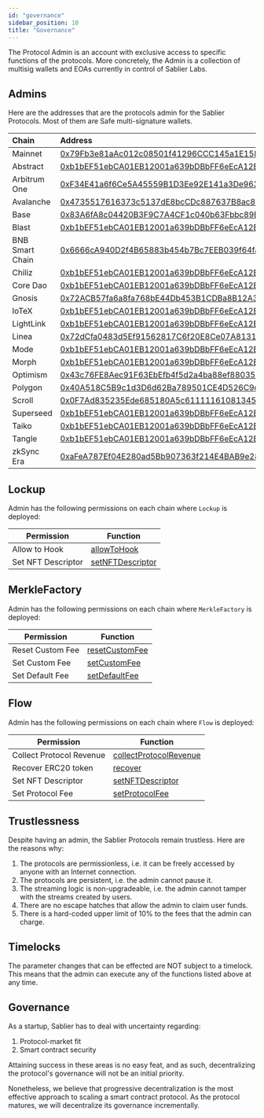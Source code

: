 ```yaml
---
id: "governance"
sidebar_position: 10
title: "Governance"
---
```


The Protocol Admin is an account with exclusive access to specific functions of the protocols. More concretely, the
Admin is a collection of multisig wallets and EOAs currently in control of Sablier Labs.

## Admins

Here are the addresses that are the protocols admin for the Sablier Protocols. Most of them are Safe multi-signature
wallets.

| Chain           | Address                                                                                                                          |
| :-------------- | :------------------------------------------------------------------------------------------------------------------------------- |
| Mainnet         | [0x79Fb3e81aAc012c08501f41296CCC145a1E15844](https://etherscan.io/address/0x79Fb3e81aAc012c08501f41296CCC145a1E15844)            |
| Abstract        | [0xb1bEF51ebCA01EB12001a639bDBbFF6eEcA12B9F](https://abscan.org/address/0xb1bEF51ebCA01EB12001a639bDBbFF6eEcA12B9F)              |
| Arbitrum One    | [0xF34E41a6f6Ce5A45559B1D3Ee92E141a3De96376](https://arbiscan.io/address/0xF34E41a6f6Ce5A45559B1D3Ee92E141a3De96376)             |
| Avalanche       | [0x4735517616373c5137dE8bcCDc887637B8ac85Ce](https://snowtrace.io/address/0x4735517616373c5137dE8bcCDc887637B8ac85Ce)            |
| Base            | [0x83A6fA8c04420B3F9C7A4CF1c040b63Fbbc89B66](https://basescan.org/address/0x83A6fA8c04420B3F9C7A4CF1c040b63Fbbc89B66)            |
| Blast           | [0xb1bEF51ebCA01EB12001a639bDBbFF6eEcA12B9F](https://blastscan.io/address/0xb1bEF51ebCA01EB12001a639bDBbFF6eEcA12B9F)            |
| BNB Smart Chain | [0x6666cA940D2f4B65883b454b7Bc7EEB039f64fa3](https://bscscan.com/address/0x6666cA940D2f4B65883b454b7Bc7EEB039f64fa3)             |
| Chiliz          | [0xb1bEF51ebCA01EB12001a639bDBbFF6eEcA12B9F](https://chiliscan.com/address/0xb1bEF51ebCA01EB12001a639bDBbFF6eEcA12B9F)           |
| Core Dao        | [0xb1bEF51ebCA01EB12001a639bDBbFF6eEcA12B9F](https://scan.coredao.org/address/0xb1bEF51ebCA01EB12001a639bDBbFF6eEcA12B9F)        |
| Gnosis          | [0x72ACB57fa6a8fa768bE44Db453B1CDBa8B12A399](https://gnosisscan.io/address/0x72ACB57fa6a8fa768bE44Db453B1CDBa8B12A399)           |
| IoTeX           | [0xb1bEF51ebCA01EB12001a639bDBbFF6eEcA12B9F](https://iotexscan.io/address/0xb1bEF51ebCA01EB12001a639bDBbFF6eEcA12B9F)            |
| LightLink       | [0xb1bEF51ebCA01EB12001a639bDBbFF6eEcA12B9F](https://phoenix.lightlink.io/address/0xb1bEF51ebCA01EB12001a639bDBbFF6eEcA12B9F)    |
| Linea           | [0x72dCfa0483d5Ef91562817C6f20E8Ce07A81319D](https://lineascan.build/address/0x72dCfa0483d5Ef91562817C6f20E8Ce07A81319D)         |
| Mode            | [0xb1bEF51ebCA01EB12001a639bDBbFF6eEcA12B9F](https://explorer.mode.network/address/0xb1bEF51ebCA01EB12001a639bDBbFF6eEcA12B9F)   |
| Morph           | [0xb1bEF51ebCA01EB12001a639bDBbFF6eEcA12B9F](https://explorer.morphl2.io/address/0xb1bEF51ebCA01EB12001a639bDBbFF6eEcA12B9F)     |
| Optimism        | [0x43c76FE8Aec91F63EbEfb4f5d2a4ba88ef880350](https://optimistic.etherscan.io/address/0x43c76FE8Aec91F63EbEfb4f5d2a4ba88ef880350) |
| Polygon         | [0x40A518C5B9c1d3D6d62Ba789501CE4D526C9d9C6](https://polygonscan.com/address/0x40A518C5B9c1d3D6d62Ba789501CE4D526C9d9C6)         |
| Scroll          | [0x0F7Ad835235Ede685180A5c611111610813457a9](https://scrollscan.com/address/0x0F7Ad835235Ede685180A5c611111610813457a9)          |
| Superseed       | [0xb1bEF51ebCA01EB12001a639bDBbFF6eEcA12B9F](https://explorer.superseed.xyz/address/0xb1bEF51ebCA01EB12001a639bDBbFF6eEcA12B9F)  |
| Taiko           | [0xb1bEF51ebCA01EB12001a639bDBbFF6eEcA12B9F](https://taikoscan.io/address/0xb1bEF51ebCA01EB12001a639bDBbFF6eEcA12B9F)            |
| Tangle          | [0xb1bEF51ebCA01EB12001a639bDBbFF6eEcA12B9F](https://explorer.tangle.tools/address/0xb1bEF51ebCA01EB12001a639bDBbFF6eEcA12B9F)   |
| zkSync Era      | [0xaFeA787Ef04E280ad5Bb907363f214E4BAB9e288](https://era.zksync.network/address/0xaFeA787Ef04E280ad5Bb907363f214E4BAB9e288)      |

## Lockup

Admin has the following permissions on each chain where `Lockup` is deployed:

| Permission         | Function                                                                                                |
| ------------------ | ------------------------------------------------------------------------------------------------------- |
| Allow to Hook      | [allowToHook](../reference/lockup/contracts/abstracts/abstract.SablierLockupBase#allowtohook)           |
| Set NFT Descriptor | [setNFTDescriptor](../reference/lockup/contracts/abstracts/abstract.SablierLockupBase#setnftdescriptor) |

## MerkleFactory

Admin has the following permissions on each chain where `MerkleFactory` is deployed:

| Permission       | Function                                                                                       |
| ---------------- | ---------------------------------------------------------------------------------------------- |
| Reset Custom Fee | [resetCustomFee](../reference/airdrops/contracts/contract.SablierMerkleFactory#resetcustomfee) |
| Set Custom Fee   | [setCustomFee](../reference/airdrops/contracts/contract.SablierMerkleFactory#setcustomfee)     |
| Set Default Fee  | [setDefaultFee](../reference/airdrops/contracts/contract.SablierMerkleFactory#setdefaultfee)   |

## Flow

Admin has the following permissions on each chain where `Flow` is deployed:

| Permission               | Function                                                                                                        |
| ------------------------ | --------------------------------------------------------------------------------------------------------------- |
| Collect Protocol Revenue | [collectProtocolRevenue](../reference/flow/contracts/abstracts/abstract.SablierFlowBase#collectprotocolrevenue) |
| Recover ERC20 token      | [recover](../reference/flow/contracts/abstracts/abstract.SablierFlowBase#recover)                               |
| Set NFT Descriptor       | [setNFTDescriptor](../reference/flow/contracts/abstracts/abstract.SablierFlowBase#setnftdescriptor)             |
| Set Protocol Fee         | [setProtocolFee](../reference/flow/contracts/abstracts/abstract.SablierFlowBase#setprotocolfee)                 |

## Trustlessness

Despite having an admin, the Sablier Protocols remain trustless. Here are the reasons why:

1. The protocols are permissionless, i.e. it can be freely accessed by anyone with an Internet connection.
2. The protocols are persistent, i.e. the admin cannot pause it.
3. The streaming logic is non-upgradeable, i.e. the admin cannot tamper with the streams created by users.
4. There are no escape hatches that allow the admin to claim user funds.
5. There is a hard-coded upper limit of 10% to the fees that the admin can charge.

## Timelocks

The parameter changes that can be effected are NOT subject to a timelock. This means that the admin can execute any of
the functions listed above at any time.

## Governance

As a startup, Sablier has to deal with uncertainty regarding:

1. Protocol-market fit
2. Smart contract security

Attaining success in these areas is no easy feat, and as such, decentralizing the protocol's governance will not be an
initial priority.

Nonetheless, we believe that progressive decentralization is the most effective approach to scaling a smart contract
protocol. As the protocol matures, we will decentralize its governance incrementally.

